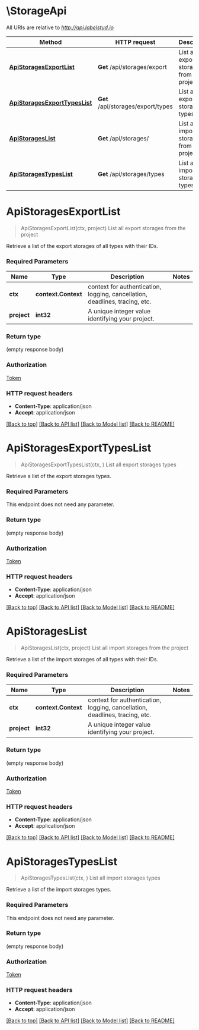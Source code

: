 # \StorageApi

All URIs are relative to *http://api.labelstud.io*

Method | HTTP request | Description
------------- | ------------- | -------------
[**ApiStoragesExportList**](StorageApi.md#ApiStoragesExportList) | **Get** /api/storages/export | List all export storages from the project
[**ApiStoragesExportTypesList**](StorageApi.md#ApiStoragesExportTypesList) | **Get** /api/storages/export/types | List all export storages types
[**ApiStoragesList**](StorageApi.md#ApiStoragesList) | **Get** /api/storages/ | List all import storages from the project
[**ApiStoragesTypesList**](StorageApi.md#ApiStoragesTypesList) | **Get** /api/storages/types | List all import storages types


# **ApiStoragesExportList**
> ApiStoragesExportList(ctx, project)
List all export storages from the project

Retrieve a list of the export storages of all types with their IDs.

### Required Parameters

Name | Type | Description  | Notes
------------- | ------------- | ------------- | -------------
 **ctx** | **context.Context** | context for authentication, logging, cancellation, deadlines, tracing, etc.
  **project** | **int32**| A unique integer value identifying your project. | 

### Return type

 (empty response body)

### Authorization

[Token](../README.md#Token)

### HTTP request headers

 - **Content-Type**: application/json
 - **Accept**: application/json

[[Back to top]](#) [[Back to API list]](../README.md#documentation-for-api-endpoints) [[Back to Model list]](../README.md#documentation-for-models) [[Back to README]](../README.md)

# **ApiStoragesExportTypesList**
> ApiStoragesExportTypesList(ctx, )
List all export storages types

Retrieve a list of the export storages types.

### Required Parameters
This endpoint does not need any parameter.

### Return type

 (empty response body)

### Authorization

[Token](../README.md#Token)

### HTTP request headers

 - **Content-Type**: application/json
 - **Accept**: application/json

[[Back to top]](#) [[Back to API list]](../README.md#documentation-for-api-endpoints) [[Back to Model list]](../README.md#documentation-for-models) [[Back to README]](../README.md)

# **ApiStoragesList**
> ApiStoragesList(ctx, project)
List all import storages from the project

Retrieve a list of the import storages of all types with their IDs.

### Required Parameters

Name | Type | Description  | Notes
------------- | ------------- | ------------- | -------------
 **ctx** | **context.Context** | context for authentication, logging, cancellation, deadlines, tracing, etc.
  **project** | **int32**| A unique integer value identifying your project. | 

### Return type

 (empty response body)

### Authorization

[Token](../README.md#Token)

### HTTP request headers

 - **Content-Type**: application/json
 - **Accept**: application/json

[[Back to top]](#) [[Back to API list]](../README.md#documentation-for-api-endpoints) [[Back to Model list]](../README.md#documentation-for-models) [[Back to README]](../README.md)

# **ApiStoragesTypesList**
> ApiStoragesTypesList(ctx, )
List all import storages types

Retrieve a list of the import storages types.

### Required Parameters
This endpoint does not need any parameter.

### Return type

 (empty response body)

### Authorization

[Token](../README.md#Token)

### HTTP request headers

 - **Content-Type**: application/json
 - **Accept**: application/json

[[Back to top]](#) [[Back to API list]](../README.md#documentation-for-api-endpoints) [[Back to Model list]](../README.md#documentation-for-models) [[Back to README]](../README.md)

